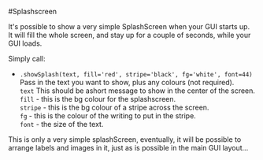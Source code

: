 #Splashscreen

It's possible to show a very simple SplashScreen when your GUI starts up.  
It will fill the whole screen, and stay up for a couple of seconds, while your GUI loads.  

Simply call:  

* `.showSplash(text, fill='red', stripe='black', fg='white', font=44)`  
    Pass in the text you want to show, plus any colours (not required).  
    `text` This should be ashort message to show in the center of the screen.  
    `fill` - this is the bg colour for the splashscreen.  
    `stripe` - this is the bg colour of a stripe across the screen.  
    `fg` - this is the colour of the writing to put in the stripe.  
    `font` - the size of the text.  

This is only a very simple splashScreen, eventually, it will be possible to arrange labels and images in it, just as is possible in the main GUI layout...
